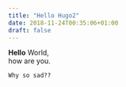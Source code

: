 ```yaml
---
title: "Hello Hugo2"
date: 2018-11-24T00:35:06+01:00
draft: false
---
```


**Hello** World,\
how are you.
 
```
Why so sad??
```
